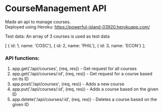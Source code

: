 # CourseManagement API
Made an api to manage courses.\
Deployed using Heroku: https://powerful-island-03920.herokuapp.com/

Test data:
An array of 3 courses is used as test data

[
    { id: 1, name: 'COSC'},
    { id: 2, name: 'PHIL'},
    { id: 3, name: 'ECON'}
];

### API functions:
1. app.get('/api/courses', (req, res)) - Get request for all courses
2. app.get('/api/courses/:id', (req, res)) - Get request for a course based on its ID
3. app.post('/api/courses', (req, res)) - Adds a new course
4. app.put('/api/courses/:id', (req, res)) - Adds a course based on the given ID
5. app.delete('/api/courses/:id', (req, res)) - Deletes a course based on the given ID

